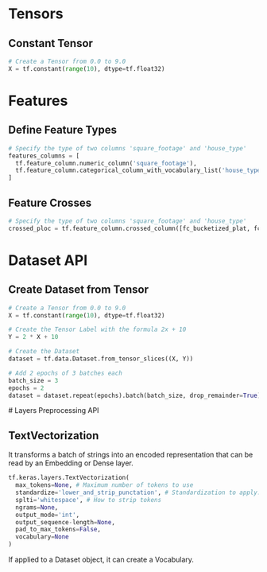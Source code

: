 # Tensors
## Constant Tensor
``` python
# Create a Tensor from 0.0 to 9.0
X = tf.constant(range(10), dtype=tf.float32)
```
# Features
## Define Feature Types
``` python
# Specify the type of two columns 'square_footage' and 'house_type'
features_columns = [
  tf.feature_column.numeric_column('square_footage'),
  tf.feature_column.categorical_column_with_vocabulary_list('house_type', ['house', 'apartment'])
]
```
## Feature Crosses
``` python
# Specify the type of two columns 'square_footage' and 'house_type'
crossed_ploc = tf.feature_column.crossed_column([fc_bucketized_plat, fc_bucketized_plon], hash_bucket_size=NBUCKETS * NBUCKETS)
```
# Dataset API
## Create Dataset from Tensor
``` python
# Create a Tensor from 0.0 to 9.0
X = tf.constant(range(10), dtype=tf.float32)

# Create the Tensor Label with the formula 2x + 10
Y = 2 * X + 10

# Create the Dataset
dataset = tf.data.Dataset.from_tensor_slices((X, Y))

# Add 2 epochs of 3 batches each
batch_size = 3
epochs = 2
dataset = dataset.repeat(epochs).batch(batch_size, drop_remainder=True)
```
# Layers Preprocessing API
## TextVectorization
It transforms a batch of strings into an encoded representation that can be read by an Embedding or Dense layer.
``` python
tf.keras.layers.TextVectorization(
  max_tokens=None, # Maximum number of tokens to use
  standardize='lower_and_strip_punctation', # Standardization to apply: lowercase and remove punctation
  splti='whitespace', # How to strip tokens
  ngrams=None,
  output_mode='int',
  output_sequence-length=None,
  pad_to_max_tokens=False,
  vocabulary=None
)
```
If applied to a Dataset object, it can create a Vocabulary.
